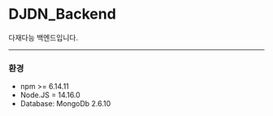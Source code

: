 # DJDN_Backend
다재다능 백엔드입니다.

--------------------


### 환경
* npm >= 6.14.11
* Node.JS = 14.16.0 
* Database: MongoDb 2.6.10

